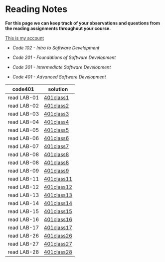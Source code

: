 # Reading Notes

**For this page we can keep track of your observations and questions from the reading assignments throughout your course.**

[This is my account](https://github.com/Mohammad-Shiyab)

- *Code 102 - Intro to Software Development*
- *Code 201 - Foundations of Software Development*
- *Code 301 - Intermediate Software Development*

- *Code 401 - Advanced Software Development*

| code401 | solution |
| --- | ----------- |
| read LAB-01 | [401class1](https://github.com/Mohammad-Shiyyab/Reading-Notes-401/blob/main/all.md/class-01.md) |
| read LAB-02 | [401class2](https://github.com/Mohammad-Shiyyab/Reading-Notes-401/blob/main/all.md/class-02.md) |
| read LAB-03 | [401class3](https://github.com/Mohammad-Shiyyab/Reading-Notes-401/blob/main/all.md/class-03.md) |
| read LAB-04 | [401class4](https://github.com/Mohammad-Shiyyab/Reading-Notes-401/blob/main/all.md/class-04.md) |
| read LAB-05 | [401class5](https://github.com/Mohammad-Shiyyab/Reading-Notes-401/blob/main/all.md/class-05.md) |
| read LAB-06 | [401class6](https://github.com/Mohammad-Shiyyab/Reading-Notes-401/blob/main/all.md/class-06.md) |
| read LAB-07 | [401class7](https://github.com/Mohammad-Shiyyab/Reading-Notes-401/blob/main/all.md/class-07.md) |
| read LAB-08 | [401class8](https://github.com/Mohammad-Shiyyab/Reading-Notes-401/blob/main/all.md/class-08.md) |
| read LAB-08 | [401class8](https://github.com/Mohammad-Shiyyab/Reading-Notes-401/blob/main/all.md/class-08.md) |
| read LAB-09 | [401class9](https://github.com/Mohammad-Shiyyab/Reading-Notes-401/blob/main/all.md/class-09.md) |
| read LAB-11 | [401class11](https://github.com/Mohammad-Shiyyab/Reading-Notes-401/blob/main/all.md/class-11.md) |
| read LAB-12 | [401class12](https://github.com/Mohammad-Shiyyab/Reading-Notes-401/blob/main/all.md/class-12.md) |
| read LAB-13 | [401class13](https://github.com/Mohammad-Shiyyab/Reading-Notes-401/blob/main/all.md/class-13.md) |
| read LAB-14 | [401class14](https://github.com/Mohammad-Shiyyab/Reading-Notes-401/blob/main/all.md/class-14.md) |
| read LAB-15 | [401class15](https://github.com/Mohammad-Shiyyab/Reading-Notes-401/blob/main/all.md/class-15.md) |
| read LAB-16 | [401class16](https://github.com/Mohammad-Shiyyab/Reading-Notes-401/blob/main/all.md/class-16.md) |
| read LAB-17 | [401class17](https://github.com/Mohammad-Shiyyab/Reading-Notes-401/blob/main/all.md/class-17.md) |
| read LAB-26 | [401class26](https://github.com/Mohammad-Shiyyab/Reading-Notes-401/blob/main/all.md/class-26.md) |
| read LAB-27 | [401class27](https://github.com/Mohammad-Shiyyab/Reading-Notes-401/blob/main/all.md/class-27.md) |
| read LAB-28 | [401class28](https://github.com/Mohammad-Shiyyab/Reading-Notes-401/blob/main/all.md/class-28.md) |






